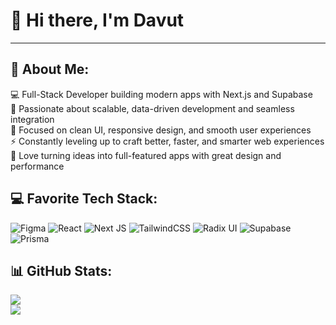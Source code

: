 # 👋 Hi there, I'm Davut 
-----------------------------------------------------------------------------------------------------------------------------------------------------------

## 💫 About Me:
💻 Full-Stack Developer building modern apps with Next.js and Supabase<br>🧩 Passionate about scalable, data-driven development and seamless integration<br>🎨 Focused on clean UI, responsive design, and smooth user experiences<br>⚡ Constantly leveling up to craft better, faster, and smarter web experiences<br>🔧 Love turning ideas into full-featured apps with great design and performance<br>


## 💻 Favorite Tech Stack:
![Figma](https://img.shields.io/badge/figma-%23F24E1E.svg?style=for-the-badge&logo=figma&logoColor=white) ![React](https://img.shields.io/badge/react-%2320232a.svg?style=for-the-badge&logo=react&logoColor=%2361DAFB) ![Next JS](https://img.shields.io/badge/Next-black?style=for-the-badge&logo=next.js&logoColor=white) ![TailwindCSS](https://img.shields.io/badge/tailwindcss-%2338B2AC.svg?style=for-the-badge&logo=tailwind-css&logoColor=white) ![Radix UI](https://img.shields.io/badge/radix%20ui-161618.svg?style=for-the-badge&logo=radix-ui&logoColor=white) ![Supabase](https://img.shields.io/badge/Supabase-3ECF8E?style=for-the-badge&logo=supabase&logoColor=white) ![Prisma](https://img.shields.io/badge/Prisma-3982CE?style=for-the-badge&logo=Prisma&logoColor=white)

## 📊 GitHub Stats:
![](https://github-readme-stats.vercel.app/api?username=ItsMrDav&theme=discord_old_blurple&hide_border=true&include_all_commits=false&count_private=false)<br/>
![](https://nirzak-streak-stats.vercel.app/?user=ItsMrDav&theme=discord_old_blurple&hide_border=true)<br/>







